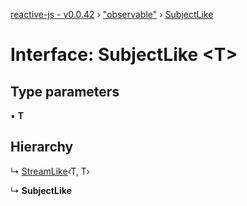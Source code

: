 [reactive-js - v0.0.42](../README.md) › ["observable"](../modules/_observable_.md) › [SubjectLike](_observable_.subjectlike.md)

# Interface: SubjectLike <**T**>

## Type parameters

▪ **T**

## Hierarchy

  ↳ [StreamLike](_observable_.streamlike.md)‹T, T›

  ↳ **SubjectLike**
